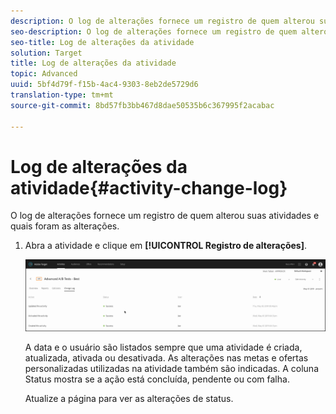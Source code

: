```yaml
---
description: O log de alterações fornece um registro de quem alterou suas atividades e quais foram as alterações.
seo-description: O log de alterações fornece um registro de quem alterou suas atividades e quais foram as alterações.
seo-title: Log de alterações da atividade
solution: Target
title: Log de alterações da atividade
topic: Advanced
uuid: 5bf4d79f-f15b-4ac4-9303-8eb2de5729d6
translation-type: tm+mt
source-git-commit: 8bd57fb3bb467d8dae50535b6c367995f2acabac

---
```



# Log de alterações da atividade{#activity-change-log}

O log de alterações fornece um registro de quem alterou suas atividades e quais foram as alterações.

1. Abra a atividade e clique em **[!UICONTROL Registro de alterações]**.

   ![Log de alterações da atividade](/help/c-activities/assets/change_log.png)

   A data e o usuário são listados sempre que uma atividade é criada, atualizada, ativada ou desativada. As alterações nas metas e ofertas personalizadas utilizadas na atividade também são indicadas. A coluna Status mostra se a ação está concluída, pendente ou com falha.

   Atualize a página para ver as alterações de status.
